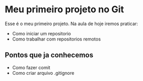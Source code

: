 # Meu primeiro projeto  no Git

Esse é o meu primeiro projeto. Na aula de hoje iremos praticar:
- Como iniciar um repositorio 
- Como trabalhar com repositorios remotos

## Pontos que ja conhecemos 
- Como fazer comit 
- Como criar arquivo .gitignore
